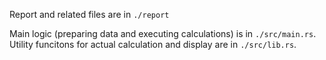 Report and related files are in `./report`

Main logic (preparing data and executing calculations) is in `./src/main.rs`. Utility funcitons for actual calculation and display are in `./src/lib.rs`.
